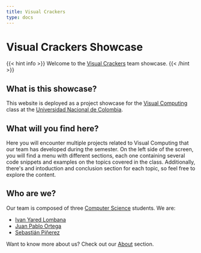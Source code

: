 ```yaml
---
title: Visual Crackers
type: docs
---
```


# **Visual Crackers Showcase**


{{< hint info >}}
Welcome to the [Visual Crackers](https://github.com/VisualCrackers) team showcase.
{{< /hint >}}

## What is this showcase?

This website is deployed as a project showcase for the [Visual Computing](https://visualcomputing.github.io/) class at the [Universidad Nacional de Colombia](https://unal.edu.co/).

## What will you find here?

Here you will encounter multiple projects related to Visual Computing that our team has developed during the semester. On the left side of the screen, you will find a menu with different sections, each one containing several code snippets and examples on the topics covered in the class. Additionally, there's and intoduction and conclusion section for each topic, so feel free to explore the content.

## Who are we?

Our team is composed of three [Computer Science](https://ingenieria.bogota.unal.edu.co/es/formacion/pregrado/ingenieria-de-sistemas-y-computacion.html) students. We are:

- [Ivan Yared Lombana](https://github.com/IvanLoLo)
- [Juan Pablo Ortega](https://github.com/jortegar18)
- [Sebastián Piñerez](https://github.com/sebaspq)

Want to know more about us? Check out our [About](./docs/About/) section.